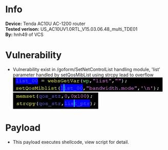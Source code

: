 # Info
**Device:** Tenda AC10U AC-1200 router\
**Tested verison:** US_AC10UV1.0RTL_V15.03.06.48_multi_TDE01\
**By:** hnh49 of VCS
# Vulnerability
* Vulnerability exist in /goform/SetNetControlList handling module, 'list' parameter handled by setQosMibList using strcpy lead to overflow\
![cause1](./bof5_SetNetControlList_cause_1.JPG)\
![cause2](./bof5_SetNetControlList_cause_2.JPG)
# Payload
* This payload executes shellcode, view script for detail.
